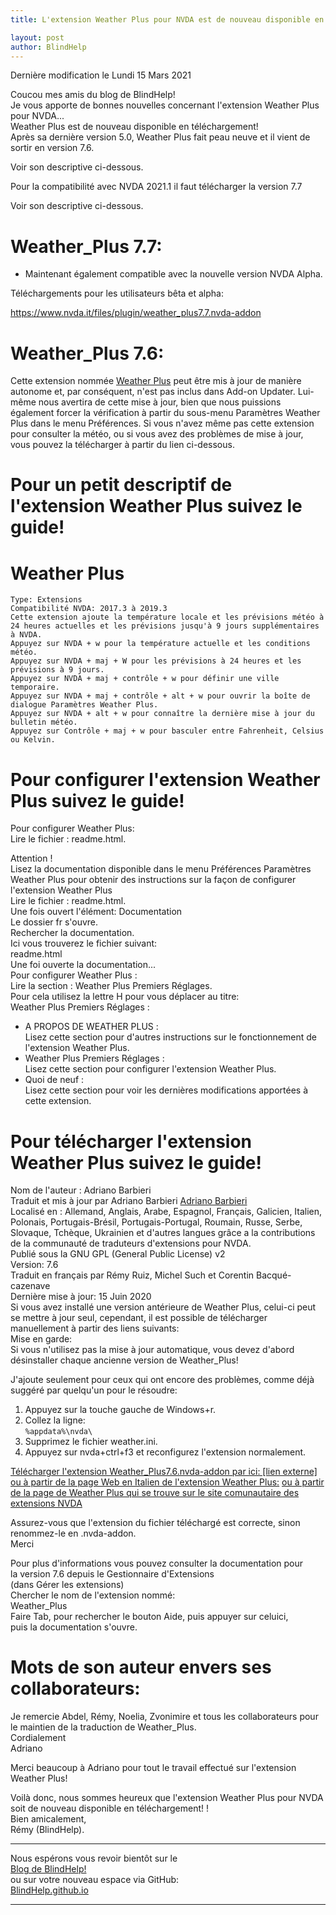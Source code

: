 ```yaml
---
title: L'extension Weather Plus pour NVDA est de nouveau disponible en téléchargement

layout: post
author: BlindHelp
---
```


<footer>Dernière modification le Lundi 15 Mars 2021</footer>


Coucou mes amis du blog de BlindHelp!               
Je vous apporte de bonnes nouvelles concernant l'extension Weather Plus pour NVDA...             
Weather Plus est de nouveau disponible en téléchargement!             
Après sa dernière version 5.0, Weather Plus fait peau neuve et il vient de sortir en version 7.6.    

Voir son descriptive ci-dessous.    

Pour la compatibilité avec NVDA 2021.1 il faut télécharger la version 7.7    

Voir son descriptive ci-dessous.    

# Weather_Plus 7.7: #
* Maintenant également compatible avec la nouvelle version NVDA Alpha.     

Téléchargements pour les utilisateurs bêta et alpha:     

<https://www.nvda.it/files/plugin/weather_plus7.7.nvda-addon>

# Weather_Plus 7.6: #
Cette extension nommée [Weather Plus](#Weather_Plus7.6.nvda-addon) peut être mis à jour de manière autonome et, par conséquent, n'est pas inclus dans Add-on Updater. Lui-même nous  avertira de cette mise à jour, bien que nous puissions également forcer la vérification à partir du sous-menu Paramètres Weather Plus dans le menu Préférences. Si vous n'avez même pas cette extension pour consulter la météo, ou si vous avez des problèmes de mise à jour, vous pouvez la télécharger à partir du lien ci-dessous.

# Pour un petit descriptif de l'extension  Weather Plus suivez le guide! #

# Weather Plus <a id="Weather_Plus7.6.nvda-addon"></a>

    Type: Extensions
    Compatibilité NVDA: 2017.3 à 2019.3
    Cette extension ajoute la température locale et les prévisions météo à 24 heures actuelles et les prévisions jusqu'à 9 jours supplémentaires à NVDA.
    Appuyez sur NVDA + w pour la température actuelle et les conditions météo.
    Appuyez sur NVDA + maj + W pour les prévisions à 24 heures et les prévisions à 9 jours.
    Appuyez sur NVDA + maj + contrôle + w pour définir une ville temporaire.
    Appuyez sur NVDA + maj + contrôle + alt + w pour ouvrir la boîte de dialogue Paramètres Weather Plus.
    Appuyez sur NVDA + alt + w pour connaître la dernière mise à jour du bulletin météo.
    Appuyez sur Contrôle + maj + w pour basculer entre Fahrenheit, Celsius ou Kelvin.

# Pour configurer l'extension Weather Plus suivez le guide! #

Pour configurer Weather Plus:    
Lire le fichier : readme.html.    

Attention !    
Lisez la documentation disponible dans le menu Préférences
Paramètres Weather Plus pour obtenir des instructions sur la façon
de configurer l'extension Weather Plus    
Lire le fichier : readme.html.    
Une fois ouvert l'élément: Documentation     
Le dossier fr s'ouvre.    
Rechercher la documentation.    
Ici vous trouverez le fichier suivant:    
readme.html    
Une foi ouverte la documentation...    
Pour configurer Weather Plus :    
Lire la section : Weather Plus Premiers Réglages.    
Pour cela utilisez la lettre H pour vous déplacer au titre:    
Weather Plus Premiers Réglages :    

* A PROPOS DE WEATHER PLUS :    
Lisez cette section pour d'autres instructions sur le fonctionnement de l'extension Weather Plus.    
* Weather Plus Premiers Réglages :    
Lisez cette section pour configurer l'extension Weather Plus.    
* Quoi de neuf :    
Lisez cette section pour voir les dernières modifications apportées à cette extension.    

# Pour télécharger l'extension Weather Plus suivez le guide! #

Nom de l'auteur : Adriano Barbieri    
Traduit et mis à jour par Adriano Barbieri 
[Adriano Barbieri](mailto:adrianobarb@yahoo.it)    
Localisé en : Allemand, Anglais, Arabe, Espagnol, Français, Galicien, Italien, Polonais, Portugais-Brésil, Portugais-Portugal, Roumain, Russe, Serbe, Slovaque, Tchèque, Ukrainien et d'autres langues grâce a la contributions de la communauté de traduteurs d'extensions pour NVDA.    
Publié sous la GNU GPL (General Public License) v2    
Version: 7.6    
Traduit en français par Rémy Ruiz, Michel Such et Corentin Bacqué-cazenave    
Dernière mise à jour: 15 Juin 2020    
Si vous avez installé une version antérieure de Weather Plus, celui-ci peut se mettre à jour seul, cependant, il est possible de télécharger
manuellement à partir des liens suivants:    
Mise en garde:    
Si vous n'utilisez pas la mise à jour automatique, vous devez d'abord désinstaller chaque ancienne version de Weather_Plus!    

J'ajoute seulement pour ceux qui ont encore des problèmes, comme déjà suggéré par quelqu'un pour le résoudre:

1. Appuyez sur la touche gauche de Windows+r.
2. Collez la ligne:    
`%appdata%\nvda\`
3. Supprimez le fichier weather.ini.
4. Appuyez sur nvda+ctrl+f3 et reconfigurez l'extension normalement.

[Télécharger l'extension Weather_Plus7.6.nvda-addon par ici: [lien externe]](http://www.nvda.it/files/plugin/weather_plus7.6.nvda-addon)
    [ou à partir de la page Web en Italien de l'extension Weather Plus:](http://www.nvda.it/weather-plus)
[ou à partir de la page de Weather Plus qui se trouve sur le site comunautaire des extensions NVDA](https://addons.nvda-project.org/addons/Weather_Plus.fr.html)

Assurez-vous que l'extension du fichier téléchargé est correcte, sinon    
renommez-le en .nvda-addon.    
Merci    

Pour plus d'informations vous pouvez consulter la documentation pour    
    la version 7.6 depuis le Gestionnaire d'Extensions    
    (dans Gérer les extensions)    
    Chercher le nom de l'extension nommé:    
    Weather_Plus    
    Faire Tab, pour rechercher le bouton Aide, puis appuyer sur celuici,    
    puis la documentation s'ouvre.    

# Mots de son auteur envers ses collaborateurs: #
Je remercie Abdel, Rémy, Noelia, Zvonimire et tous les collaborateurs pour le maintien de la traduction de Weather_Plus.    
Cordialement    
Adriano    

Merci beaucoup à Adriano pour tout le travail effectué    sur l'extension Weather Plus!           

Voilà donc, nous sommes heureux que l'extension Weather Plus pour NVDA soit de nouveau disponible en téléchargement! !                
Bien amicalement,              
Rémy (BlindHelp).

---

Nous espérons vous revoir bientôt sur le      
[Blog de BlindHelp!](http://blindhelp.blogspot.fr/)                    
ou sur  votre nouveau espace via GitHub:                     
[BlindHelp.github.io](https://blindhelp.github.io)                    

---